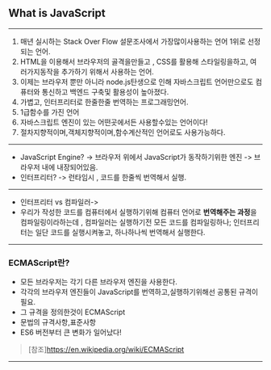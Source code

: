 ## What is JavaScript
---
1. 매년 실시하는 Stack Over Flow 설문조사에서 가장많이사용하는 언어 1위로 선정되는 언어.
2. HTML을 이용해서 브라우저의 골격을만들고 , CSS를 활용해 스타일링을하고, 여러가지동작을 추가하기 위해서 사용하는 언어.
3. 이제는 브라우저 뿐만 아니라 node.js탄생으로 인해 자바스크립트 언어만으로도 컴퓨터와 통신하고 백엔드 구축및 활용성이 높아졌다.
4. 가볍고, 인터프리터로 한줄한줄 번역하는 프로그래밍언어.
5. 1급함수를 가진 언어
6. 자바스크립트 엔진이 있는 어떤곳에서든 사용할수있는 언어이다!
7. 절차지향적이며,객체지향적이며,함수계산적인 언어로도 사용가능하다.

---
- JavaScript Engine? -> 브라우저 위에서 JavaScript가 동작하기위한 엔진 -> 브라우저 내에 내장되어있음.
- 인터프리터? -> 런타임시 , 코드를 한줄씩 번역해서 실행.
---
- 인터프리터 vs 컴파일러->
- 우리가 작성한 코드를 컴퓨터에서 실행하기위해 컴퓨터 언어로 **번역해주는 과정**을 컴파일링이라하는데 , 컴파일러는  실행하기전 모든 코드를 컴파일링하나; 인터프리터는 일단 코드를 실행시켜놓고, 하나하나씩 번역해서 실행한다.
---
### ECMAScript란?
- 모든 브라우저는 각기 다른 브라우저 엔진을 사용한다.
- 각각의 브라우저 엔진들이 JavaScript를 번역하고,실행하기위해선  공통된 규격이 필요.
- 그 규격을 정의한것이 ECMAScript
- 문법의 규격사항,표준사항
- ES6 버전부터 큰 변화가 일어났다!
>[참조]https://en.wikipedia.org/wiki/ECMAScript

---
